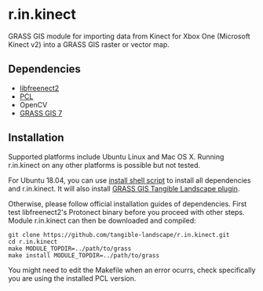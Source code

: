 # r.in.kinect
GRASS GIS module for importing data from Kinect for Xbox One (Microsoft Kinect v2) into a GRASS GIS raster or vector map.

## Dependencies
 * [libfreenect2](https://github.com/OpenKinect/libfreenect2)
 * [PCL](http://pointclouds.org)
 * OpenCV
 * [GRASS GIS 7](https://grass.osgeo.org)

## Installation
Supported platforms include Ubuntu Linux and Mac OS X. Running r.in.kinect on any other platforms is possible but not tested.

For Ubuntu 18.04, you can use [install shell script](https://raw.githubusercontent.com/tangible-landscape/tangible-landscape-install/master/install_Ubuntu-18.04_xbox-one.sh)
 to install all dependencies and r.in.kinect. It will also install [GRASS GIS Tangible Landscape plugin](https://github.com/tangible-landscape/grass-tangible-landscape).

Otherwise, please follow official installation guides of dependencies. First test libfreenect2's Protonect binary before you proceed with other steps. Module r.in.kinect can then be downloaded and compiled:

    git clone https://github.com/tangible-landscape/r.in.kinect.git
    cd r.in.kinect
    make MODULE_TOPDIR=../path/to/grass
    make install MODULE_TOPDIR=../path/to/grass

You might need to edit the Makefile when an error ocurrs, check specifically you are using the installed PCL version.

